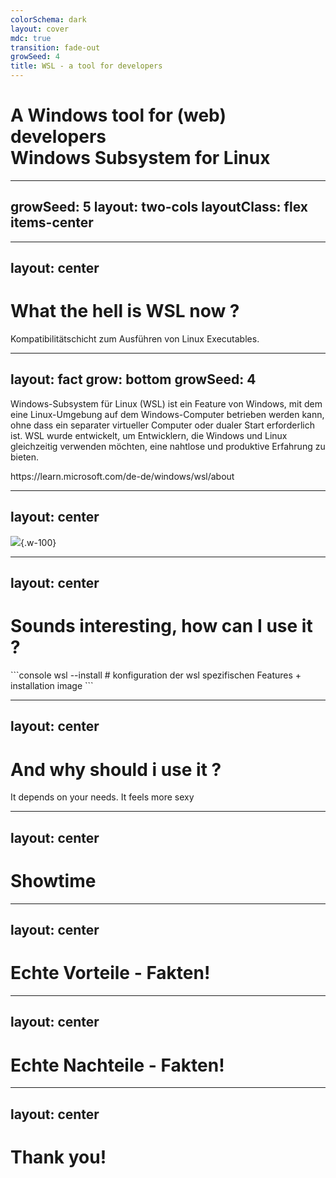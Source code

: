 ```yaml
---
colorSchema: dark
layout: cover
mdc: true
transition: fade-out
growSeed: 4
title: WSL - a tool for developers
---
```


<h1 flex="~ col">
<div text-2xl origin-top-left transition duration-500 :class="$clicks <= 1 ? 'scale-150' : 'op50'">
  <span v-click>A Windows tool for (web) developers</span>
</div>
<div mt1 forward:delay-300 v-click>Windows Subsystem for Linux</div>
</h1>

---
growSeed: 5
layout: two-cols
layoutClass: flex items-center
---

<template v-slot:default>

![](/intro.png){.w-70.h-70.ml-10}

</template>
<template v-slot:right>

# Jan Friebe

<div class="leading-10 opacity-80">
Full Stack developer with passion for Frontend staff<br>
JavaScript/TypeScript // Vue // React // CSS // Design<br>
</div>

<div my-10 w-min flex="~ gap-1" items-center justify-center>
  <div i-ri-user-3-line op50 ma text-xl />
  <div><a href="https://jan-friebe.de" target="_blank" class="border-none! font-300">jan.friebe.de</a></div>
  <div i-ri-github-line op50 ma text-xl ml4/>
  <div><a href="https://github.com/friebe" target="_blank" class="border-none! font-300">friebe</a></div>
  <div i-ri-twitter-x-line op50 ma text-xl ml4/>
  <div><a href="https://twitter.com/jan_friebe" target="_blank" class="border-none! font-300">jan_friebe</a></div>
</div>

</template>

---
layout: center
---

<h1 important-text-5xl>What the hell is WSL now ?</h1>

<div text-white:50 text-2xl v-click>
<span text-yellow2 italic v-mark.yellow.underline>Kompatibilitätschicht</span> zum Ausführen von Linux Executables.
</div>

<!-- Super, danke für die Antwort... -->

---
layout: fact
grow: bottom
growSeed: 4
---

Windows-Subsystem für Linux (WSL) ist ein Feature von Windows, mit dem eine Linux-Umgebung auf dem Windows-Computer betrieben werden kann, ohne dass ein separater virtueller Computer oder dualer Start erforderlich ist. WSL wurde entwickelt, um Entwicklern, die Windows und Linux gleichzeitig verwenden möchten, eine nahtlose und produktive Erfahrung zu bieten.

<p text-white:50 text-xs italic>https://learn.microsoft.com/de-de/windows/wsl/about</p>

---
layout: center
---

![](/wsl-architecture.png){.w-100}

<!-- 
WSL1 beihnaltete eine Kernelschnitstelle die von MS entwickelt wurde,
aber keinen Linux Code für den Linux-Kernel enthielt. Es gab nur von Canonical bereitgestellte Dateien die ausführbar waren -> Fake Linux, aber ressourcen sparsam als eine komplette VM und der direkteste weg um Linux und WIndows zu vereinenen. Ausschließliches CLI Tool

WSL2 Virtualisierungsansatz mittels Hyper-V (Lightweight Uitility VM). Bessere Performance und bessere Systemkompatibilität. Vollständiger Linux Kernel.
GUI App support möglich.
-->

---
layout: center
---

<h1 important-text-5xl>Sounds interesting, how can I use it ?</h1>
<v-clicks>
```console
wsl --install <Distribution Name> # konfiguration der wsl spezifischen Features + installation image
```
</v-clicks>

---
layout: center
---

<h1 important-text-5xl>And why should i use it ?</h1>
<div text-white:50 text-2xl v-click>
  <span text-lime font-bold v-mark.highlight.lime.op5.delay200 inline-block p3 mx--2>It depends on your needs. It feels more sexy</span>
</div>
<div v-click delay200="1" origin-top-left rotate-12 i-emojione-monotone:middle-finger w-5em h-5em absolute top-25 right-25></div>

<!--
Wie bei vielen Antworten im Leben heißt die antwort it depends. Und jeder kann für sich entscheiden, ob er es nutzen möchte oder vollkommen mit windows zufrieden ist. Danke Jan diese Folie hättest du dir auch sparen können.

Ich bin  nämlich zufrieden mit Windows!
Vor ca. 4 Jahren bin ich auf WSL1 aufmerksam geworden und fande es damals schon eine coole Sache in Linux und somit Kernal näher zu programmieren und 
Windows ein wenig den Rücken zu kehren und die spezifischen MS Probleme abzuschütteln. Ging leider nicht ganz auf - mit WSL kamen andere Probleme -.-

Doch nach vielen Jahren habe ich MS ganz den Rücken gekehrt und bin auf einen Mac umgestiegen (side note: die coolen Frontend Leute haben alle einen Mac ^^). Aber ich bereue nichts und bin absolut zufrieden mit der Entscheidung. Viele Probleme habe ich nicht mehr. Leider kam Windows bei meinem jetzigen Arbeitgeber zurück und ich erinnerte mich an WSL, was für mich eine Art zufriedenstellender Kompromiss zwischen MS und MacOS ist. Ich kan viele Linux Programme ausführen, vieles geht schneller, ich habe ein cooles Terminal,
Ich kenne mich in der SHELL aus und und und ...
-->

---
layout: center
---

<h1 important-text-5xl>
  <span text-lime font-bold v-mark.highlight.lime.op5  p3 mx--2>Showtime</span>
</h1>

---
layout: center
---
<h1 important-text-5xl>Echte Vorteile - Fakten!</h1>



---
layout: center
---

<h1 important-text-5xl>Echte Nachteile - Fakten!</h1>

<!--
Wie wir alle wissen bringt eine neues Feature nicht immer nur Vorteile, sondern auch Nachteile mit sich. Ich persönlich fnde immer wichtig auch die Nachteile zu kennen -->


---
layout: center
---

<h1 important-text-5xl>Thank you!</h1>

